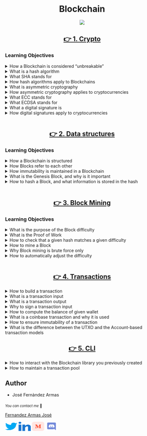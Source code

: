 <h1 align="center">Blockchain</h1>

<p align="center">
<img width="" height="" src="./media/vecteezy_concepto-de-red-de-cadena-de-bloques-tecnologia-de_6514761.jpg">
</p>


<h2 align="center"><a href="https://github.com/crasride/holbertonschool-blockchain/tree/main/crypto"> 👉 1. Crypto</a></h2>


### Learning Objectives

<details>
<summary>How a Blockchain is considered “unbreakable”</summary>
<br>

* Blockchains are considered secure due to their decentralized and distributed nature. The use of cryptographic algorithms and consensus mechanisms makes it extremely difficult to tamper with the data stored in blocks.

</details>

<details>
<summary>What is a hash algorithm</summary>
<br>

* A hash algorithm is a mathematical function that takes an input (or message) and produces a fixed-size string of characters, which is typically a hash value. It is used in blockchain to create a unique identifier for data stored in a block.

</details>

<details>
<summary>What SHA stands for</summary>
<br>

* SHA stands for Secure Hash Algorithm. It is a family of cryptographic hash functions designed by the National Security Agency (NSA). SHA-256 and SHA-3 are examples of widely used hash functions in blockchain.

</details>

<details>
<summary>How hash algorithms apply to Blockchains</summary>
<br>

* Hash algorithms in blockchain are used to create a fixed-size representation (hash) of the block's data. This hash is included in the block, and any change in the data will result in a completely different hash, ensuring data integrity.

</details>

<details>
<summary>What is asymmetric cryptography</summary>
<br>

* Asymmetric cryptography involves the use of key pairs: a public key and a private key. Data encrypted with the public key can only be decrypted with the corresponding private key, and vice versa.

</details>

<details>
<summary>How asymmetric cryptography applies to cryptocurrencies</summary>
<br>

* Cryptocurrencies use asymmetric cryptography for secure transactions. Users have a pair of cryptographic keys, and the public key serves as their address. Transactions are signed with the private key to verify ownership.

</details>

<details>
<summary>What ECC stands for</summary>
<br>

* ECC stands for Elliptic Curve Cryptography, which is a type of asymmetric cryptography. It provides strong security with shorter key lengths compared to traditional cryptographic methods.

</details>

<details>
<summary>What ECDSA stands for</summary>
<br>

* ECDSA stands for Elliptic Curve Digital Signature Algorithm. It is an algorithm used in blockchain and cryptocurrencies for generating digital signatures, providing authentication and data integrity.

</details>

<details>
<summary>What a digital signature is</summary>
<br>

* A digital signature is a cryptographic technique that verifies the authenticity and integrity of a message or document. In the context of cryptocurrencies, it ensures that a transaction was authorized by the rightful owner of the private key.

</details>

<details>
<summary>How digital signatures apply to cryptocurrencies</summary>
<br>

* Digital signatures in cryptocurrencies are generated using the private key of the sender to prove ownership and authorization of a transaction. Verifying the signature with the corresponding public key confirms the authenticity of the transaction.

</details>
<br>


<h2 align="center"><a href="https://github.com/crasride/holbertonschool-blockchain/tree/main/blockchain/v0.1"> 👉 2. Data structures</a></h2>

### Learning Objectives

<details>
<summary>How a Blockchain is structured</summary>
<br>

* A blockchain is a distributed and decentralized ledger that records transactions across a network of computers.
* It consists of a chain of blocks, where each block contains a list of transactions.

</details>


<details>
<summary>How Blocks refer to each other</summary>
<br>

* Each block in a blockchain contains a reference (usually a hash) to the previous block in the chain.
* This creates a linked structure, where blocks are connected in a sequential order.

</details>

<details>
<summary>How immutability is maintained in a Blockchain</summary>
<br>

* Immutability in a blockchain is maintained through the use of cryptographic hashes.
* Once a block is added to the blockchain, it is difficult to alter because changing the data in one block would require changing the hash of that block and all subsequent blocks.

</details>

<details>
<summary>What is the Genesis Block, and why is it important</summary>
<br>

* The Genesis Block is the first block in a blockchain.
* It serves as the foundation for the entire blockchain and has no predecessor.
* The information in the Genesis Block is usually hardcoded into the blockchain's protocol.

</details>

<details>
<summary>How to hash a Block, and what information is stored in the hash</summary>
<br>

* A block is hashed by applying a cryptographic hash function (e.g., SHA-256) to its contents.
* The hash includes the block's data, timestamp, previous block's hash, and a nonce (a value that, when hashed, meets certain criteria, typically related to the proof-of-work mechanism).
* The hash uniquely identifies the block and ensures its integrity.

**Information Stored in the Hash:**

* The hash of a block is a fixed-length string of characters that uniquely represents the block.
* It includes information such as the block's data, timestamp, previous block's hash, and nonce.
* Any change in the block's content will result in a completely different hash.

</details>
<br>



<h2 align="center"><a href="https://github.com/crasride/holbertonschool-blockchain/tree/main/blockchain/v0.2"> 👉 3. Block Mining</a></h2>

### Learning Objectives

<details>
<summary>What is the purpose of the Block difficulty</summary>
<br>

The block difficulty in a blockchain network serves the purpose of regulating the rate at which new blocks are added to the blockchain. It is a measure of how difficult it is to find a hash below a certain target value. 

This difficulty adjustment ensures that new blocks are added at a relatively constant rate, regardless of changes in the network's total hash rate.

</details>


<details>
<summary>What is the Proof of Work</summary>
<br>

Proof of Work is a consensus mechanism used in blockchain networks, most notably in `Bitcoin`.

It involves participants (miners) solving complex mathematical puzzles to validate and process transactions on the network. 

 Miners compete to find a solution to a cryptographic puzzle, which requires significant computational power. Once a miner finds a solution, they can add a new block to the blockchain and are rewarded with newly created cryptocurrency (like `Bitcoin`).

</details>

<details>
<summary>How to check that a given hash matches a given difficulty</summary>
<br>

To check if a given hash matches a given difficulty, you need to compare the hash against a target value. The difficulty level determines the target value, which is essentially a threshold that the hash must be below for the block to be considered valid. 

If the hash is below the target value, it meets the difficulty requirement. Miners repeatedly hash block headers with different nonce values until they find a hash that meets the required difficulty.


</details>
</details>

<details>
<summary>How to mine a Block</summary>
<br>

* Mining a block involves the following steps:

	* Collecting transactions: Gather unconfirmed transactions from the network.
	* Building a block: Group these transactions into a block along with other data such as a reference to the previous block (blockchain's history), a timestamp, and a nonce.
	* Finding a valid hash: Use computational power to repeatedly hash the block header with different nonce values until a hash is found that meets the current difficulty requirement.
	* Propagating the block: Once a valid hash is found, propagate the block to other nodes in the network for validation and inclusion in the blockchain.

</details>

<details>
<summary>Why Block mining is brute force only</summary>
<br>

Block mining is often referred to as brute force because it involves trying numerous combinations of nonce values until a valid hash is found. 

There's no shortcut to finding the correct hash other than iterating through different nonce values until one produces a hash that meets the difficulty requirement. 

This process requires significant computational power and energy consumption.


</details>

<details>
<summary>How to automatically adjust the difficulty</summary>
<br>

Difficulty adjustment is typically built into the protocol of blockchain networks. In `Bitcoin`, for example, the difficulty adjusts every 2016 blocks (approximately every two weeks). 

The adjustment is based on the time it took to mine the previous 2016 blocks. If blocks were mined faster than the target block time (10 minutes in Bitcoin's case), the difficulty increases; if they were mined slower, the difficulty decreases.

This mechanism aims to maintain a relatively stable block production rate regardless of fluctuations in the network's hash rate.

</details>
<br>

<h2 align="center"><a href="https://github.com/crasride/holbertonschool-blockchain/tree/main/blockchain/v0.3"> 👉 4. Transactions</a></h2>


<details>
<summary>How to build a transaction</summary>
<br>

A transaction is typically built by specifying inputs, outputs, and additional data such as transaction fees and signatures. Inputs refer to the sources of funds (`previous transaction outputs`) being spent, while outputs specify where the funds are being sent. The transaction is then signed using `cryptographic signatures` to prove ownership of the `inputs`.

</details>

<details>
<summary>What is a transaction input</summary>
<br>

A transaction input refers to the source of funds in a transaction. It typically includes a reference to a previous transaction output (`UTXO or account balance`) that is being spent and a cryptographic signature to authorize the spending.

</details>

<details>
<summary>What is a transaction output</summary>
<br>

A transaction output represents the destination of funds in a transaction. It specifies the amount of cryptocurrency being transferred and the recipient's address. Outputs are created by spenders and can subsequently be used as inputs in future transactions.

</details>

<details>
<summary>Why to sign a transaction input</summary>
<br>

Signing a transaction input is crucial for proving ownership and authorizing the spending of funds. The signature ensures that only the rightful owner of the funds can spend them, adding security and preventing unauthorized transactions.

</details>

<details>
<summary>How to compute the balance of given wallet</summary>
<br>

The balance of a wallet can be computed by summing the values of all unspent transaction outputs (`UTXOs`) associated with the wallet's address(es). This involves scanning the blockchain for relevant transactions and filtering out spent outputs.

</details>

<details>
<summary>What is a coinbase transaction and why it is used</summary>
<br>

A coinbase transaction is a special type of transaction that creates new coins, also known as mining rewards. It is included by miners in new blocks they create and serves as the first transaction in a block. The coinbase transaction allows miners to claim a reward for their mining efforts.

</details>

<details>
<summary>How to ensure immutability of a transaction</summary>
<br>

`Immutability` of a `transaction `is ensured by incorporating cryptographic hashing techniques. Once a `transaction`is created and included in a block, it is cryptographically hashed along with other data in the block header. Any attempt to alter the `transaction `or the block would result in a change in the hash, which can be easily detected by network participants.

</details>

<details>
<summary>What is the difference between the UTXO and the Account-based transaction models</summary>
<br>

In the UTXO (`Unspent Transaction Output`) model, transactions consume and create UTXOs, representing unspent amounts of cryptocurrency. Each transaction input refers to a specific `UTXO` being spent. In contrast, the account-based model maintains account balances, where transactions update balances in accounts directly. Ethereum primarily uses the account-based model, while Bitcoin and some other cryptocurrencies use the `UTXO` model.

</details>

<h2 align="center"><a href="https://github.com/crasride/holbertonschool-blockchain/tree/main/cli"> 👉 5. CLI</a></h2>

<details>
<summary>How to interact with the Blockchain library you previously created</summary>
<br>

</details>

<details>
<summary>How to maintain a transaction pool</summary>
<br>

</details>



## Author

* José Fernàndez Armas

<sub>_You can contact me_ 📩

[Fernandez Armas José](https://github.com/crasride)

<p align="left">
<a href="https://twitter.com/JosFern35900656" target="blank"><img align="center" src="./media/twitter.svg" alt="crasride" height="30" width="40" /></a>
<a href="https://www.linkedin.com/in/jd-fernandez/" target="blank"><img align="center" src="./media/linked-in-alt.svg" alt="crasride" height="30" width="40" /></a>
<a href="https://medium.com/@4990" target="blank"><img align="center" src="./media/medium.svg" alt="@crasride" height="30" width="40" /></a>
<a href="https://discord.gg/José Fernandez Armas#7992" target="blank"><img align="center" src="./media/discord.svg" alt="crasride" height="30" width="40" /></a>
</p>
